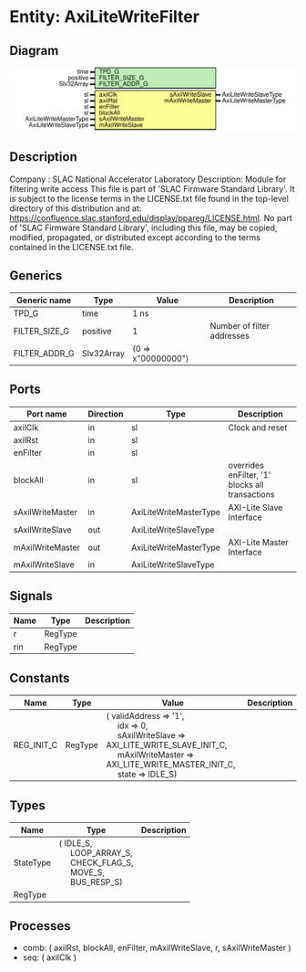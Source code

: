 # Entity: AxiLiteWriteFilter

## Diagram

![Diagram](AxiLiteWriteFilter.svg "Diagram")
## Description

Company    : SLAC National Accelerator Laboratory
Description: Module for filtering write access
This file is part of 'SLAC Firmware Standard Library'.
It is subject to the license terms in the LICENSE.txt file found in the
top-level directory of this distribution and at:
   https://confluence.slac.stanford.edu/display/ppareg/LICENSE.html.
No part of 'SLAC Firmware Standard Library', including this file,
may be copied, modified, propagated, or distributed except according to
the terms contained in the LICENSE.txt file.
## Generics

| Generic name  | Type       | Value              | Description                |
| ------------- | ---------- | ------------------ | -------------------------- |
| TPD_G         | time       | 1 ns               |                            |
| FILTER_SIZE_G | positive   | 1                  | Number of filter addresses |
| FILTER_ADDR_G | Slv32Array | (0 => x"00000000") |                            |
## Ports

| Port name        | Direction | Type                   | Description                                     |
| ---------------- | --------- | ---------------------- | ----------------------------------------------- |
| axilClk          | in        | sl                     | Clock and reset                                 |
| axilRst          | in        | sl                     |                                                 |
| enFilter         | in        | sl                     |                                                 |
| blockAll         | in        | sl                     | overrides enFilter, '1' blocks all transactions |
| sAxilWriteMaster | in        | AxiLiteWriteMasterType | AXI-Lite Slave Interface                        |
| sAxilWriteSlave  | out       | AxiLiteWriteSlaveType  |                                                 |
| mAxilWriteMaster | out       | AxiLiteWriteMasterType | AXI-Lite Master Interface                       |
| mAxilWriteSlave  | in        | AxiLiteWriteSlaveType  |                                                 |
## Signals

| Name | Type    | Description |
| ---- | ------- | ----------- |
| r    | RegType |             |
| rin  | RegType |             |
## Constants

| Name       | Type    | Value                                                                                                                                                                                                                                                                                                                                                           | Description |
| ---------- | ------- | --------------------------------------------------------------------------------------------------------------------------------------------------------------------------------------------------------------------------------------------------------------------------------------------------------------------------------------------------------------- | ----------- |
| REG_INIT_C | RegType |  (       validAddress     => '1',<br><span style="padding-left:20px">       idx              => 0,<br><span style="padding-left:20px">       sAxilWriteSlave  => AXI_LITE_WRITE_SLAVE_INIT_C,<br><span style="padding-left:20px">       mAxilWriteMaster => AXI_LITE_WRITE_MASTER_INIT_C,<br><span style="padding-left:20px">       state            => IDLE_S) |             |
## Types

| Name      | Type                                                                                                                                                                                                       | Description |
| --------- | ---------------------------------------------------------------------------------------------------------------------------------------------------------------------------------------------------------- | ----------- |
| StateType | ( IDLE_S,<br><span style="padding-left:20px"> LOOP_ARRAY_S,<br><span style="padding-left:20px"> CHECK_FLAG_S,<br><span style="padding-left:20px"> MOVE_S,<br><span style="padding-left:20px"> BUS_RESP_S)  |             |
| RegType   |                                                                                                                                                                                                            |             |
## Processes
- comb: ( axilRst, blockAll, enFilter, mAxilWriteSlave, r,
                   sAxilWriteMaster )
- seq: ( axilClk )
